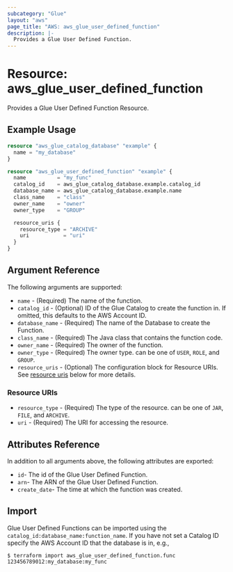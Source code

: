 ```yaml
---
subcategory: "Glue"
layout: "aws"
page_title: "AWS: aws_glue_user_defined_function"
description: |-
  Provides a Glue User Defined Function.
---
```


# Resource: aws_glue_user_defined_function

Provides a Glue User Defined Function Resource.

## Example Usage

```terraform
resource "aws_glue_catalog_database" "example" {
  name = "my_database"
}

resource "aws_glue_user_defined_function" "example" {
  name          = "my_func"
  catalog_id    = aws_glue_catalog_database.example.catalog_id
  database_name = aws_glue_catalog_database.example.name
  class_name    = "class"
  owner_name    = "owner"
  owner_type    = "GROUP"

  resource_uris {
    resource_type = "ARCHIVE"
    uri           = "uri"
  }
}
```

## Argument Reference

The following arguments are supported:

* `name` - (Required) The name of the function.
* `catalog_id` - (Optional) ID of the Glue Catalog to create the function in. If omitted, this defaults to the AWS Account ID.
* `database_name` - (Required) The name of the Database to create the Function.
* `class_name` - (Required) The Java class that contains the function code.
* `owner_name` - (Required) The owner of the function.
* `owner_type` - (Required) The owner type. can be one of `USER`, `ROLE`, and `GROUP`.
* `resource_uris` - (Optional) The configuration block for Resource URIs. See [resource uris](#resource-uris) below for more details.

### Resource URIs

* `resource_type` - (Required) The type of the resource. can be one of `JAR`, `FILE`, and `ARCHIVE`.
* `uri` - (Required) The URI for accessing the resource.

## Attributes Reference

In addition to all arguments above, the following attributes are exported:

* `id`- The id of the Glue User Defined Function.
* `arn`- The ARN of the Glue User Defined Function.
* `create_date`- The time at which the function was created.

## Import

Glue User Defined Functions can be imported using the `catalog_id:database_name:function_name`. If you have not set a Catalog ID specify the AWS Account ID that the database is in, e.g.,

```
$ terraform import aws_glue_user_defined_function.func 123456789012:my_database:my_func
```

